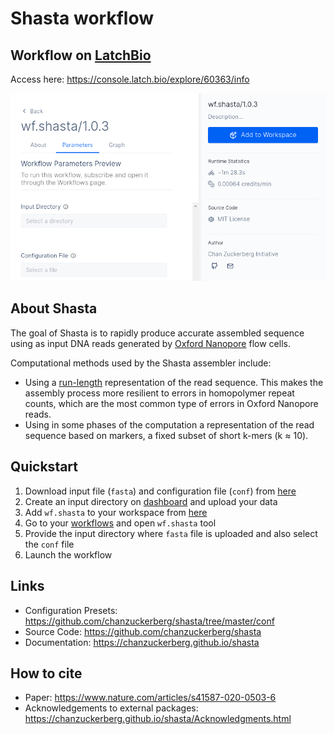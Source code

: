# Shasta workflow

## Workflow on [LatchBio](https://latch.bio)
Access here: https://console.latch.bio/explore/60363/info

![Interace](./interface.png)

## About Shasta
The goal of Shasta is to rapidly produce accurate assembled sequence using as input DNA reads generated by [Oxford Nanopore](https://nanoporetech.com) flow cells.

Computational methods used by the Shasta assembler include:

- Using a [run-length](https://en.wikipedia.org/wiki/Run-length_encoding) representation of the read sequence. This makes the assembly process more resilient to errors in homopolymer repeat counts, which are the most common type of errors in Oxford Nanopore reads.
- Using in some phases of the computation a representation of the read sequence based on markers, a fixed subset of short k-mers (k ≈ 10).


## Quickstart

1. Download input file (`fasta`) and configuration file (`conf`) from [here](https://mega.nz/folder/R1BmiJJI#YFdxk95m13tZJt-6YLDZMA)
2. Create an input directory on [dashboard](https://console.latch.bio/data) and upload your data
3. Add `wf.shasta` to your workspace from [here](https://console.latch.bio/explore/60363/info)
4. Go to your [workflows](https://console.latch.bio/workflows) and open `wf.shasta` tool
5. Provide the input directory where `fasta` file is uploaded and also select the `conf` file
6. Launch the workflow

## Links
- Configuration Presets: https://github.com/chanzuckerberg/shasta/tree/master/conf
- Source Code: https://github.com/chanzuckerberg/shasta
- Documentation: https://chanzuckerberg.github.io/shasta

## How to cite
- Paper: https://www.nature.com/articles/s41587-020-0503-6
- Acknowledgements to external packages: https://chanzuckerberg.github.io/shasta/Acknowledgments.html

